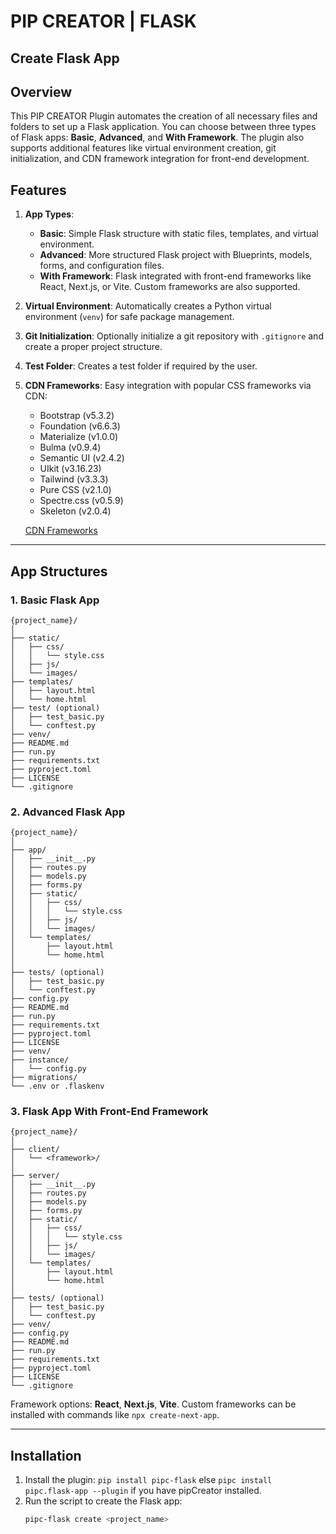 # PIP CREATOR | FLASK

## Create Flask App

## Overview
This PIP CREATOR Plugin automates the creation of all necessary files and folders to set up a Flask application. You can choose between three types of Flask apps: **Basic**, **Advanced**, and **With Framework**. The plugin also supports additional features like virtual environment creation, git initialization, and CDN framework integration for front-end development.

## Features
1. **App Types**:
    - **Basic**: Simple Flask structure with static files, templates, and virtual environment.
    - **Advanced**: More structured Flask project with Blueprints, models, forms, and configuration files.
    - **With Framework**: Flask integrated with front-end frameworks like React, Next.js, or Vite. Custom frameworks are also supported.

2. **Virtual Environment**: Automatically creates a Python virtual environment (`venv`) for safe package management.

3. **Git Initialization**: Optionally initialize a git repository with `.gitignore` and create a proper project structure.

4. **Test Folder**: Creates a test folder if required by the user.

5. **CDN Frameworks**: Easy integration with popular CSS frameworks via CDN:
    - Bootstrap (v5.3.2)
    - Foundation (v6.6.3)
    - Materialize (v1.0.0)
    - Bulma (v0.9.4)
    - Semantic UI (v2.4.2)
    - UIkit (v3.16.23)
    - Tailwind (v3.3.3)
    - Pure CSS (v2.1.0)
    - Spectre.css (v0.5.9)
    - Skeleton (v2.0.4)

    [CDN Frameworks](https://github.com/rakeshkanna-rk/pipc-flask-app/blob/master/docs/CDN%20FRAMEWORKS.MD)

---

## App Structures

### 1. **Basic Flask App**
```
{project_name}/
│
├── static/
│   ├── css/
│   │   └── style.css
│   ├── js/
│   └── images/
├── templates/
│   ├── layout.html
│   └── home.html
├── test/ (optional)
│   ├── test_basic.py
│   └── conftest.py
├── venv/
├── README.md
├── run.py
├── requirements.txt
├── pyproject.toml
├── LICENSE
└── .gitignore
```

### 2. **Advanced Flask App**
```
{project_name}/
│
├── app/
│   ├── __init__.py
│   ├── routes.py
│   ├── models.py
│   ├── forms.py
│   ├── static/
│   │   ├── css/
│   │   │   └── style.css
│   │   ├── js/
│   │   └── images/
│   └── templates/
│       ├── layout.html
│       └── home.html
│
├── tests/ (optional)
│   ├── test_basic.py
│   └── conftest.py
├── config.py
├── README.md
├── run.py
├── requirements.txt
├── pyproject.toml
├── LICENSE
├── venv/
├── instance/
│   └── config.py
├── migrations/
└── .env or .flaskenv
```

### 3. **Flask App With Front-End Framework**
```
{project_name}/
│
├── client/
│   └── <framework>/
│ 
├── server/
│   ├── __init__.py
│   ├── routes.py
│   ├── models.py
│   ├── forms.py
│   ├── static/
│   │   ├── css/
│   │   │   └── style.css
│   │   ├── js/
│   │   └── images/
│   └── templates/
│       ├── layout.html
│       └── home.html
│
├── tests/ (optional)
│   ├── test_basic.py
│   └── conftest.py
├── venv/
├── config.py
├── README.md
├── run.py
├── requirements.txt
├── pyproject.toml
├── LICENSE
└── .gitignore
```
Framework options: **React**, **Next.js**, **Vite**. Custom frameworks can be installed with commands like `npx create-next-app`.

---

## Installation

1. Install the plugin: `pip install pipc-flask` else `pipc install pipc.flask-app --plugin` if you have pipCreator installed.
2. Run the script to create the Flask app:
   ```bash
   pipc-flask create <project_name>
   ```
